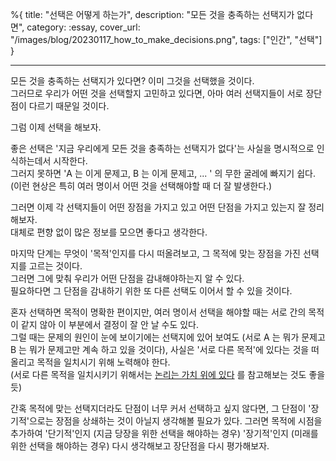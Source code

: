 %{
title: "선택은 어떻게 하는가",
description: "모든 것을 충족하는 선택지가 없다면",
category: :essay,
cover_url: "/images/blog/20230117_how_to_make_decisions.png",
tags: ["인간", "선택"]
}

---

모든 것을 충족하는 선택지가 있다면? 이미 그것을 선택했을 것이다.\
그러므로 우리가 어떤 것을 선택할지 고민하고 있다면, 아마 여러 선택지들이 서로 장단점이 다르기 때문일 것이다.

그럼 이제 선택을 해보자.

좋은 선택은 '지금 우리에게 모든 것을 충족하는 선택지가 없다'는 사실을 명시적으로 인식하는데서 시작한다.\
그러지 못하면 'A 는 이게 문제고, B 는 이게 문제고, ... ' 의 무한 굴레에 빠지기 쉽다.\
(이런 현상은 특히 여러 명이서 어떤 것을 선택해야할 때 더 잘 발생한다.)

그러면 이제 각 선택지들이 어떤 장점을 가지고 있고 어떤 단점을 가지고 있는지 잘 정리해보자.\
대체로 편향 없이 많은 정보를 모으면 좋다고 생각한다.

마지막 단계는 무엇이 '목적'인지를 다시 떠올려보고, 그 목적에 맞는 장점을 가진 선택지를 고르는 것이다.\
그러면 그에 맞춰 우리가 어떤 단점을 감내해야하는지 알 수 있다.\
필요하다면 그 단점을 감내하기 위한 또 다른 선택도 이어서 할 수 있을 것이다.

혼자 선택하면 목적이 명확한 편이지만, 여러 명이서 선택을 해야할 때는 서로 간의 목적이 같지 않아 이 부분에서 결정이 잘 안 날 수도 있다.\
그럴 때는 문제의 원인이 눈에 보이기에는 선택지에 있어 보여도 (서로 A 는 뭐가 문제고 B 는 뭐가 문제고만 계속 하고 있을 것이다), 사실은 '서로 다른 목적'에 있다는 것을 떠올리고 목적을 일치시기 위해 노력해야 한다.\
(서로 다른 목적을 일치시키기 위해서는 [논리는 가치 위에 있다](./logic-is-based-on-values) 를 참고해보는 것도 좋을 듯)

간혹 목적에 맞는 선택지더라도 단점이 너무 커서 선택하고 싶지 않다면, 그 단점이 '장기적'으로는 장점을 상쇄하는 것이 아닐지 생각해볼 필요가 있다. 그러면 목적에 시점을 추가하여 '단기적'인지 (지금 당장을 위한 선택을 해야하는 경우) '장기적'인지 (미래를 위한 선택을 해야하는 경우) 다시 생각해보고 장단점을 다시 평가해보자.
